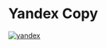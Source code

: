 # Yandex Copy
[![yandex](https://github.com/VasilevDenis/yandexcopy/actions/workflows/workflow.yaml/badge.svg)](https://github.com/VasilevDenis/yandexcopy/actions/workflows/workflow.yaml)